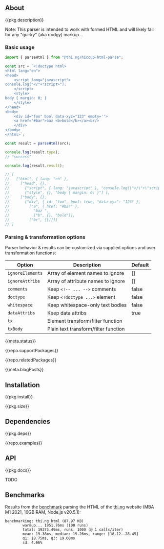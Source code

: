 <!-- include ../../assets/tpl/header.md -->

<!-- toc -->

## About

{{pkg.description}}

Note: This parser is intended to work with formed HTML and will likely fail for
any "quirky" (aka dodgy) markup...

### Basic usage

```ts tangle:export/readme.ts
import { parseHtml } from "@thi.ng/hiccup-html-parse";

const src = `<!doctype html>
<html lang="en">
<head>
	<script lang="javascript">
console.log("</"+"script>");
	</script>
	<style>
body { margin: 0; }
	</style>
</head>
<body>
	<div id="foo" bool data-xyz="123" empty=''>
	<a href="#bar">baz <b>bold</b></a><br/>
	</div>
</body>
</html>`;

const result = parseHtml(src);

console.log(result.type);
// "success"

console.log(result.result);

// [
//   ["html", { lang: "en" },
//     ["head", {},
//       ["script", { lang: "javascript" }, "console.log(\"</\"+\"script>\");" ],
//       ["style", {}, "body { margin: 0; }"] ],
//     ["body", {},
//       ["div", { id: "foo", bool: true, "data-xyz": "123" },
//         ["a", { href: "#bar" },
//           "baz ",
//           ["b", {}, "bold"]],
//         ["br", {}]]]]
// ]
```

### Parsing & transformation options

Parser behavior & results can be customized via supplied options and user
transformation functions:

| Option           | Description                          | Default |
|------------------|--------------------------------------|---------|
| `ignoreElements` | Array of element names to ignore     | []      |
| `ignoreAttribs`  | Array of attribute names to ignore   | []      |
| `comments`       | Keep `<!-- ... -->` comments         | false   |
| `doctype`        | Keep `<!doctype ...>` element        | false   |
| `whitespace`     | Keep whitespace-only text bodies     | false   |
| `dataAttribs`    | Keep data attribs                    | true    |
| `tx`             | Element transform/filter function    |         |
| `txBody`         | Plain text transform/filter function |         |

{{meta.status}}

{{repo.supportPackages}}

{{repo.relatedPackages}}

{{meta.blogPosts}}

## Installation

{{pkg.install}}

{{pkg.size}}

## Dependencies

{{pkg.deps}}

{{repo.examples}}

## API

{{pkg.docs}}

TODO

## Benchmarks

Results from the
[benchmark](https://github.com/thi-ng/umbrella/blob/develop/packages/hiccup-html-parse/bench/index.ts)
parsing the HTML of the [thi.ng](https://thi.ng) website (MBA M1 2021, 16GB RAM,
Node.js v20.5.1):

```text
benchmarking: thi.ng html (87.97 KB)
        warmup... 1951.76ms (100 runs)
        total: 19375.49ms, runs: 1000 (@ 1 calls/iter)
        mean: 19.38ms, median: 19.26ms, range: [18.12..28.45]
        q1: 18.75ms, q3: 19.68ms
        sd: 4.66%
```

<!-- include ../../assets/tpl/footer.md -->
